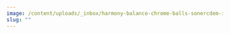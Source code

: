 ```yaml
---
image: /content/uploads/_inbox/harmony-balance-chrome-balls-sonercdem-istock-getty-images-1151830404.jpg
slug: ""
---
```

